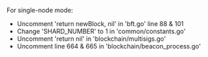 For single-node mode:
- Uncomment 'return newBlock, nil' in 'bft.go' line 88 & 101
- Change 'SHARD_NUMBER' to 1 in 'common/constants.go'
- Uncomment 'return nil' in 'blockchain/multisigs.go'
- Uncomment line 664 & 665 in 'blockchain/beacon_process.go'